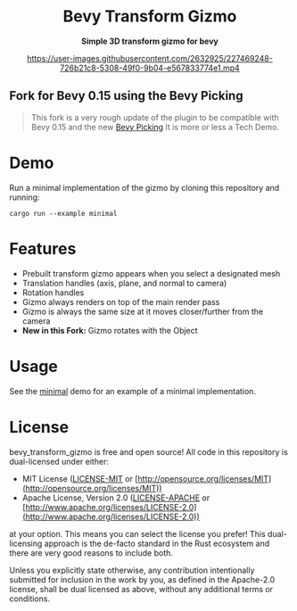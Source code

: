 <div align="center">
    
# Bevy Transform Gizmo


**Simple 3D transform gizmo for bevy**

https://user-images.githubusercontent.com/2632925/227469248-726b21c8-5308-49f0-9b04-e567833774e1.mp4

</div>

## Fork for Bevy 0.15 using the Bevy Picking
> This fork is a very rough update of the plugin to be compatible with Bevy 0.15 and the new [Bevy Picking](https://docs.rs/bevy/latest/bevy/picking/index.html) 
It is more or less a Tech Demo.


# Demo

Run a minimal implementation of the gizmo by cloning this repository and running:

```shell
cargo run --example minimal
```

# Features

* Prebuilt transform gizmo appears when you select a designated mesh
* Translation handles (axis, plane, and normal to camera)
* Rotation handles
* Gizmo always renders on top of the main render pass
* Gizmo is always the same size at it moves closer/further from the camera
* **New in this Fork:** Gizmo rotates with the Object

# Usage

See the [minimal](examples/minimal.rs) demo for an example of a minimal implementation.

# License

bevy_transform_gizmo is free and open source! All code in this repository is dual-licensed under either:

* MIT License ([LICENSE-MIT](LICENSE-MIT) or [http://opensource.org/licenses/MIT](http://opensource.org/licenses/MIT))
* Apache License, Version 2.0 ([LICENSE-APACHE](LICENSE-APACHE) or [http://www.apache.org/licenses/LICENSE-2.0](http://www.apache.org/licenses/LICENSE-2.0))

at your option. This means you can select the license you prefer! This dual-licensing approach is the de-facto standard in the Rust ecosystem and there are very good reasons to include both.

Unless you explicitly state otherwise, any contribution intentionally submitted for inclusion in the work by you, as defined in the Apache-2.0 license, shall be dual licensed as above, without any additional terms or conditions.
